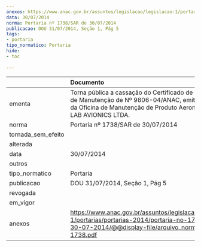 ```yaml
---
anexos: https://www.anac.gov.br/assuntos/legislacao/legislacao-1/portarias/portarias-2014/portaria-no-1738-sar-de-30-07-2014/@@display-file/arquivo_norma/PA2014-1738.pdf
data: 30/07/2014
norma: Portaria nº 1738/SAR de 30/07/2014
publicacao: DOU 31/07/2014, Seção 1, Pág 5
tags:
- portaria
tipo_normatico: Portaria
hide: 
- toc 
 
---
```


|                    | Documento                                                                                                                                                                         |
|:-------------------|:----------------------------------------------------------------------------------------------------------------------------------------------------------------------------------|
| ementa             | Torna pública a cassação do Certificado de Organização de Manutenção de Nº 9806-04/ANAC, emitido em favor da Oficina de Manutenção de Produto Aeronáutico AERO LAB AVIONICS LTDA. |
| norma              | Portaria nº 1738/SAR de 30/07/2014                                                                                                                                                |
| tornada_sem_efeito |                                                                                                                                                                                   |
| alterada           |                                                                                                                                                                                   |
| data               | 30/07/2014                                                                                                                                                                        |
| outros             |                                                                                                                                                                                   |
| tipo_normatico     | Portaria                                                                                                                                                                          |
| publicacao         | DOU 31/07/2014, Seção 1, Pág 5                                                                                                                                                    |
| revogada           |                                                                                                                                                                                   |
| em_vigor           |                                                                                                                                                                                   |
| anexos             | https://www.anac.gov.br/assuntos/legislacao/legislacao-1/portarias/portarias-2014/portaria-no-1738-sar-de-30-07-2014/@@display-file/arquivo_norma/PA2014-1738.pdf                 |